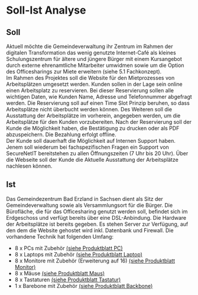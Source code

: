 # Soll-Ist Analyse

## Soll
Aktuell möchte die Gemeindeverwaltung ihr Zentrum im Rahmen der digitalen Transformation das wenig genutzte Internet-Café als kleines Schulungszentrum für ältere und jüngere Bürger mit einem Kursangebot durch externe ehrenamtliche Mitarbeiter umwidmen sowie um die Option des Officesharings zur Miete erweitern (siehe 5.1 Fachkonzept).  
Im Rahmen des Projektes soll die Website für den Mietprozesses von Arbeitsplätzen umgesetzt werden. Kunden sollen in der Lage sein online einen Arbeitsplatz zu reservieren. Bei dieser Reservierung sollen alle wichtigen Daten, wie Kunden Name, Adresse und Telefonnummer abgefragt werden. Die Reservierung soll auf einen Time Slot Prinzip beruhen, so dass Arbeitsplätze nicht überbucht werden können. Des Weiteren soll die Ausstattung der Arbeitsplätze im vorherein, angegeben werden, um die Arbeitsplätze für den Kunden vorzubereiten. Nach der Reservierung soll der Kunde die Möglichkeit haben, die Bestätigung zu drucken oder als PDF abzuspeichern.
Die Bezahlung erfolgt offline.  
Der Kunde soll dauerhaft die Möglichkeit auf Internen Support haben. Jenem soll wiederum bei fachspezifischen Fragen ein Support von SecureNetIT bereitstehen zu allen Öffnungszeiten (7 Uhr bis 20 Uhr).
Über die Webseite soll der Kunde die Aktuelle Ausstattung der Arbeitsplätze nachlesen können.

## Ist
Das Gemeindezentrum Bad Erzland in Sachsen dient als Sitz der Gemeindeverwaltung sowie als Versammlungsort für die Bürger. Die Bürofläche, die für das Officesharing genutzt werden soll, befindet sich im Erdgeschoss und verfügt bereits über eine DSL-Anbindung. Die Hardware der Arbeitsplätze ist bereits gegeben. Es stehen Server zur Verfügung, auf den dem die Website gehostet wird inkl. Datenbank und Firewall. 
Die vorhandene Technik hat folgenden Umfang: 

- 8 x PCs mit Zubehör [(siehe Produktblatt PC)](/Anleitungen%20%26%20Informationen/Hardware/01_PC/#produktblatt)
- 8 x Laptops mit Zubehör [(siehe Produktblatt Laptop)](/Anleitungen%20%26%20Informationen/Hardware/02_Notebooks/#produktblatt)
- 8 x Monitore mit Zubehör (Erweiterung auf 16) [(siehe Produktblatt Monitor)](/Anleitungen%20%26%20Informationen/Hardware/04_Monitor/#produktblatt)
- 8 x Mäuse [(siehe Produktblatt Maus)](/Anleitungen%20%26%20Informationen/Hardware/05_Maus/#produktblatt)
- 8 x Tastaturen [(siehe Produktblatt Tastatur)](/Anleitungen%20%26%20Informationen/Hardware/06_Tastatur/#produktblatt)
- 1 x Barebone mit Zubehör [(siehe Produktblatt Backbone)](/Anleitungen%20%26%20Informationen/Hardware/03_Barebone/#produktblatt)
